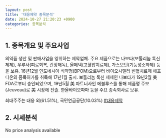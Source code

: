 ```yaml
---
layout: post
title: '대웅제약 종목분석'
date: 2024-10-27 21:20:23 +0900
categories: 종목분석
---
```


## 1. 종목개요 및 주요사업

의약품 생산 및 판매사업을 영위하는 제약업체. 주요 제품으로는 나보타(보툴리눔 톡신 제제), 우루사(피로회복, 간장해독), 올메텍(고혈압치료제), 가스모틴(기능성소화제) 등을 보유. 16년12월 인도네시아 식약청(BPOM)으로부터 바이오시밀러 빈혈치료제 에포디온의 품목허가를 취득해 17년1월 출시. 보툴리눔 톡신 제제인 나보타가 19년2월 美 FDA로부터 승인되었으며, 19년5월 美 파트너사인 에볼루스를 통해 제품명 주보(Jeuveau)로 美 시장에 진출. 한올바이오파마 등을 주요 종속회사로 보유.

최대주주는 대웅 외(61.51%), 국민연금공단(10.03%)
[#대웅제약](#)

## 2. 시세분석

No price analysis available
